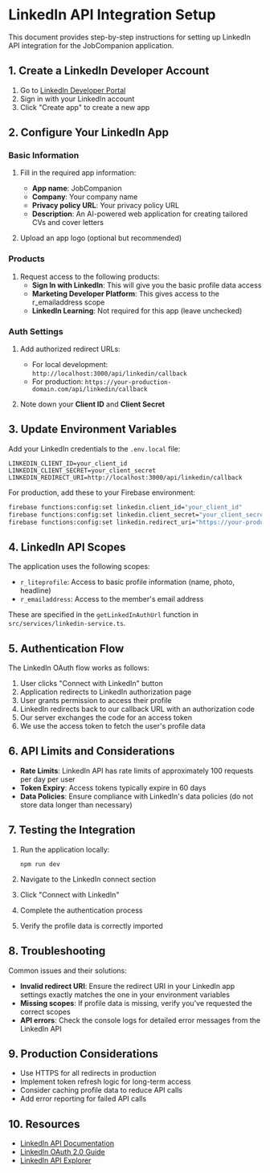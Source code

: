 # LinkedIn API Integration Setup

This document provides step-by-step instructions for setting up LinkedIn API integration for the JobCompanion application.

## 1. Create a LinkedIn Developer Account

1. Go to [LinkedIn Developer Portal](https://developer.linkedin.com/)
2. Sign in with your LinkedIn account
3. Click "Create app" to create a new app

## 2. Configure Your LinkedIn App

### Basic Information

1. Fill in the required app information:
   - **App name**: JobCompanion
   - **Company**: Your company name
   - **Privacy policy URL**: Your privacy policy URL
   - **Description**: An AI-powered web application for creating tailored CVs and cover letters

2. Upload an app logo (optional but recommended)

### Products

1. Request access to the following products:
   - **Sign In with LinkedIn**: This will give you the basic profile data access
   - **Marketing Developer Platform**: This gives access to the r_emailaddress scope
   - **LinkedIn Learning**: Not required for this app (leave unchecked)

### Auth Settings

1. Add authorized redirect URLs:
   - For local development: `http://localhost:3000/api/linkedin/callback`
   - For production: `https://your-production-domain.com/api/linkedin/callback`

2. Note down your **Client ID** and **Client Secret**

## 3. Update Environment Variables

Add your LinkedIn credentials to the `.env.local` file:

```
LINKEDIN_CLIENT_ID=your_client_id
LINKEDIN_CLIENT_SECRET=your_client_secret
LINKEDIN_REDIRECT_URI=http://localhost:3000/api/linkedin/callback
```

For production, add these to your Firebase environment:

```bash
firebase functions:config:set linkedin.client_id="your_client_id"
firebase functions:config:set linkedin.client_secret="your_client_secret"
firebase functions:config:set linkedin.redirect_uri="https://your-production-domain.com/api/linkedin/callback"
```

## 4. LinkedIn API Scopes

The application uses the following scopes:

- `r_liteprofile`: Access to basic profile information (name, photo, headline)
- `r_emailaddress`: Access to the member's email address

These are specified in the `getLinkedInAuthUrl` function in `src/services/linkedin-service.ts`.

## 5. Authentication Flow

The LinkedIn OAuth flow works as follows:

1. User clicks "Connect with LinkedIn" button 
2. Application redirects to LinkedIn authorization page
3. User grants permission to access their profile
4. LinkedIn redirects back to our callback URL with an authorization code
5. Our server exchanges the code for an access token
6. We use the access token to fetch the user's profile data

## 6. API Limits and Considerations

- **Rate Limits**: LinkedIn API has rate limits of approximately 100 requests per day per user
- **Token Expiry**: Access tokens typically expire in 60 days
- **Data Policies**: Ensure compliance with LinkedIn's data policies (do not store data longer than necessary)

## 7. Testing the Integration

1. Run the application locally:
   ```
   npm run dev
   ```

2. Navigate to the LinkedIn connect section
3. Click "Connect with LinkedIn"
4. Complete the authentication process
5. Verify the profile data is correctly imported

## 8. Troubleshooting

Common issues and their solutions:

- **Invalid redirect URI**: Ensure the redirect URI in your LinkedIn app settings exactly matches the one in your environment variables
- **Missing scopes**: If profile data is missing, verify you've requested the correct scopes
- **API errors**: Check the console logs for detailed error messages from the LinkedIn API

## 9. Production Considerations

- Use HTTPS for all redirects in production
- Implement token refresh logic for long-term access
- Consider caching profile data to reduce API calls
- Add error reporting for failed API calls

## 10. Resources

- [LinkedIn API Documentation](https://docs.microsoft.com/en-us/linkedin/)
- [LinkedIn OAuth 2.0 Guide](https://docs.microsoft.com/en-us/linkedin/shared/authentication/authorization-code-flow)
- [LinkedIn API Explorer](https://www.linkedin.com/developers/tools/explorer)